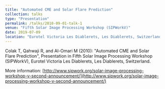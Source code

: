 ```yaml
---
title: "Automated CME and Solar Flare Prediction"
collection: talks
type: "Presentation"
permalink: /talks/2010-09-01-talk-1
venue: "Fifth Solar Image Processing Workshop (SIPWorkV)"
date: 2019-07-09
location: "Eurotel Victoria Les Diablerets, Les Diablerets, Switzerland"
---
```


Colak T, Qahwaji R, and Al-Omari M (2010): "Automated CME and Solar Flare Prediction", Presentation in Fifth Solar Image Processing Workshop (SIPWorkV), Eurotel Victoria Les Diablerets, Les Diablerets, Switzerland.


More information: [http://www.sipwork.org/solar-image-processing-workshop-v-second-announcement/](http://www.sipwork.org/solar-image-processing-workshop-v-second-announcement/)